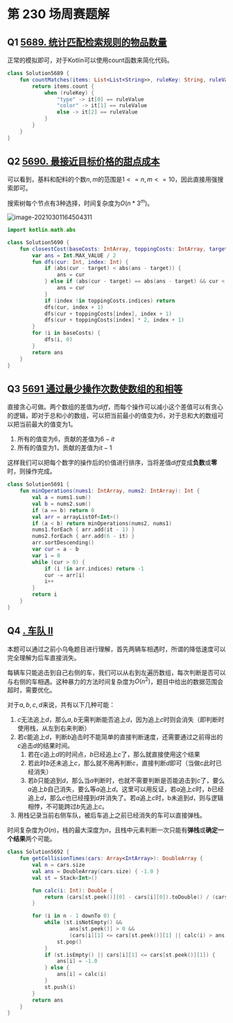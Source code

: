 # 第 230 场周赛题解

## Q1 [5689. 统计匹配检索规则的物品数量](https://leetcode-cn.com/problems/count-items-matching-a-rule/)

正常的模拟即可，对于Kotlin可以使用count函数来简化代码。

```kotlin
class Solution5689 {
    fun countMatches(items: List<List<String>>, ruleKey: String, ruleValue: String): Int {
        return items.count {
            when (ruleKey) {
                "type" -> it[0] == ruleValue
                "color" -> it[1] == ruleValue
                else -> it[2] == ruleValue
            }
        }
    }
}
```

## Q2 [5690. 最接近目标价格的甜点成本](https://leetcode-cn.com/problems/closest-dessert-cost/)

可以看到，基料和配料的个数$n, m$的范围是$1 <= n, m <= 10$，因此直接用强搜索即可。

搜索树每个节点有3种选择，时间复杂度为$O(n * 3^m)$。

![image-20210301164504311](https://i.loli.net/2021/03/01/udNvtOfGsaKw43T.png)

```kotlin
import kotlin.math.abs

class Solution5690 {
    fun closestCost(baseCosts: IntArray, toppingCosts: IntArray, target: Int): Int {
        var ans = Int.MAX_VALUE / 2
        fun dfs(cur: Int, index: Int) {
            if (abs(cur - target) < abs(ans - target)) {
                ans = cur
            } else if (abs(cur - target) == abs(ans - target) && cur < ans) {
                ans = cur
            }
            if (index !in toppingCosts.indices) return
            dfs(cur, index + 1)
            dfs(cur + toppingCosts[index], index + 1)
            dfs(cur + toppingCosts[index] * 2, index + 1)
        }
        for (i in baseCosts) {
            dfs(i, 0)
        }
        return ans
    }
}
```

## Q3 [5691 通过最少操作次数使数组的和相等](https://leetcode-cn.com/problems/equal-sum-arrays-with-minimum-number-of-operations/)

直接贪心可做。两个数组的差值为$diff$，而每个操作可以减小这个差值可以有贪心的逻辑，即对于总和小的数组，可以把当前最小的值变为$6$，对于总和大的数组可以把当前最大的值变为$1$。

1. 所有的值变为6，贡献的差值为$6 - it$
2. 所有的值变为1，贡献的差值为$it - 1$

这样我们可以把每个数字的操作后的价值进行排序，当将差值$diff$变成**负数**或**零**时，则操作完成。

```kotlin
class Solution5691 {
    fun minOperations(nums1: IntArray, nums2: IntArray): Int {
        val a = nums1.sum()
        val b = nums2.sum()
        if (a == b) return 0
        val arr = arrayListOf<Int>()
        if (a < b) return minOperations(nums2, nums1)
        nums1.forEach { arr.add(it - 1) }
        nums2.forEach { arr.add(6 - it) }
        arr.sortDescending()
        var cur = a - b
        var i = 0
        while (cur > 0) {
            if (i !in arr.indices) return -1
            cur -= arr[i]
            i++
        }
        return i
    }
}
```

## Q4 [. 车队 II](https://leetcode-cn.com/problems/car-fleet-ii/)

本题可以通过之前小乌龟题目进行理解，首先两辆车相遇时，所谓的降低速度可以完全理解为后车直接消失。

每辆车只能追击到自己右侧的车，我们可以从右到左遍历数组，每次判断是否可以与右侧的车相遇。这种暴力的方法时间复杂度为$O(n^2)$，题目中给出的数据范围会超时，需要优化。

对于$a, b, c, d$来说，共有以下几种可能：

1. $c$无法追上$d$，那么$a, b$无需判断能否追上$d$，因为追上$c$时则会消失（即判断时使用栈，从左到右来判断）
2. 若$c$能追上$d$，判断$b$追击时不能简单的直接判断速度，还需要通过之前得出的$c$追击$d$的结果时间。
   1. 若在$c$追上$d$的时间点，$b$已经追上$c$了，那么就直接使用这个结果
   2. 若此时$b$还未追上$c$，那么就不用再判断$c$，直接判断$d$即可（当做c此时已经消失）
   3. 若$b$只能追到$d$，那么当$a$判断时，也就不需要判断是否能追击到$c$了，要么$a$追上$b$自己消失，要么等$a$追上$d$。这里可以用反证，若$a$追上$c$时，$b$已经追上$d$，那么$c$也已经撞到$d$并消失了。若$a$追上$c$时，b未追到$d$，则与逻辑相悖，不可能跨过$b$先追上$c$。
3. 用栈记录当前右侧车队，被后车追上之前已经消失的车可以直接弹栈。

时间复杂度为$O(n)$，栈的最大深度为$n$，且栈中元素判断一次只能有**弹栈**或**确定一个结果**两个可能。

```kotlin
class Solution5692 {
    fun getCollisionTimes(cars: Array<IntArray>): DoubleArray {
        val n = cars.size
        val ans = DoubleArray(cars.size) { -1.0 }
        val st = Stack<Int>()

        fun calc(i: Int): Double {
            return (cars[st.peek()][0] - cars[i][0]).toDouble() / (cars[i][1] - cars[st.peek()][1])
        }

        for (i in n - 1 downTo 0) {
            while (st.isNotEmpty() &&
                    ans[st.peek()] > 0 &&
                    (cars[i][1] <= cars[st.peek()][1] || calc(i) > ans[st.peek()])) {
                st.pop()
            }
            if (st.isEmpty() || cars[i][1] <= cars[st.peek()][1]) {
                ans[i] = -1.0
            } else {
                ans[i] = calc(i)
            }
            st.push(i)
        }
        return ans
    }
}
```

